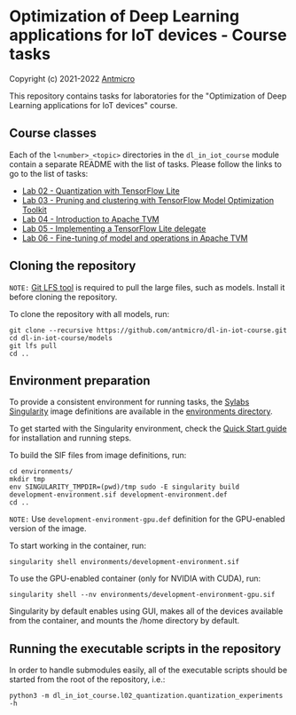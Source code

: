 # Optimization of Deep Learning applications for IoT devices - Course tasks

Copyright (c) 2021-2022 [Antmicro](https://www.antmicro.com)

This repository contains tasks for laboratories for the "Optimization of Deep Learning applications for IoT devices" course.

## Course classes

Each of the `l<number>_<topic>` directories in the `dl_in_iot_course` module contain a separate README with the list of tasks.
Please follow the links to go to the list of tasks:

* [Lab 02 - Quantization with TensorFlow Lite](dl_in_iot_course/l02_quantization)
* [Lab 03 - Pruning and clustering with TensorFlow Model Optimization Toolkit](dl_in_iot_course/l03_pruning_clustering)
* [Lab 04 - Introduction to Apache TVM](dl_in_iot_course/l04_tvm)
* [Lab 05 - Implementing a TensorFlow Lite delegate](dl_in_iot_course/l05_tflite_delegate)
* [Lab 06 - Fine-tuning of model and operations in Apache TVM](dl_in_iot_course/l06_tvm_fine_tuning)

## Cloning the repository

`NOTE:` [Git LFS tool](https://git-lfs.github.com/) is required to pull the large files, such as models.
Install it before cloning the repository.

To clone the repository with all models, run:

```
git clone --recursive https://github.com/antmicro/dl-in-iot-course.git
cd dl-in-iot-course/models
git lfs pull
cd ..
```

## Environment preparation

To provide a consistent environment for running tasks, the [Sylabs Singularity](https://sylabs.io/singularity/) image definitions are available in the [environments directory](environments/).

To get started with the Singularity environment, check the [Quick Start guide](https://sylabs.io/guides/3.8/user-guide/quick_start.html) for installation and running steps.

To build the SIF files from image definitions, run:

```
cd environments/
mkdir tmp
env SINGULARITY_TMPDIR=(pwd)/tmp sudo -E singularity build development-environment.sif development-environment.def
cd ..
```

`NOTE:` Use `development-environment-gpu.def` definition for the GPU-enabled version of the image.

To start working in the container, run:

```
singularity shell environments/development-environment.sif
```

To use the GPU-enabled container (only for NVIDIA with CUDA), run:

```
singularity shell --nv environments/development-environment-gpu.sif
```

Singularity by default enables using GUI, makes all of the devices available from the container, and mounts the /home directory by default.

## Running the executable scripts in the repository

In order to handle submodules easily, all of the executable scripts should be started from the root of the repository, i.e.:

```
python3 -m dl_in_iot_course.l02_quantization.quantization_experiments -h
```
